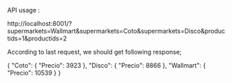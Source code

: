API usage :

http://localhost:8001/?supermarkets=Wallmart&supermarkets=Coto&supermarkets=Disco&productids=1&productids=2

According to last request, we should get following response;

{
    "Coto": {
        "Precio": 3923
    },
    "Disco": {
        "Precio": 8866
    },
    "Wallmart": {
        "Precio": 10539
    }
}